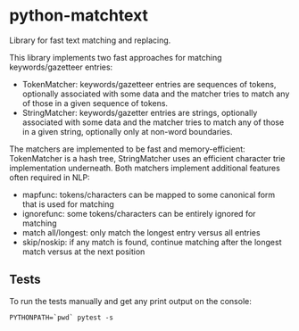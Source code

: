 # python-matchtext
Library for fast text matching and replacing.

This library implements two fast approaches for matching keywords/gazetteer entries:
* TokenMatcher: keywords/gazetteer entries are sequences of tokens, optionally associated with some data and 
  the matcher tries to match any of those in a given sequence of tokens. 
* StringMatcher: keywords/gazetter entries are strings, optionally associated with some data and 
  the matcher tries to match any of those in a given string, optionally only at non-word boundaries.

The matchers are implemented to be fast and memory-efficient: TokenMatcher is a hash tree, StringMatcher uses an efficient 
character trie implementation underneath. Both matchers implement additional features often required in NLP:
* mapfunc: tokens/characters can be mapped to some canonical form that is used for matching
* ignorefunc: some tokens/characters can be entirely ignored for matching
* match all/longest: only match the longest entry versus all entries
* skip/noskip: if any match is found, continue matching after the longest match versus at the next position


## Tests

To run the tests manually and get any print output on the console:
```
PYTHONPATH=`pwd` pytest -s 
```
